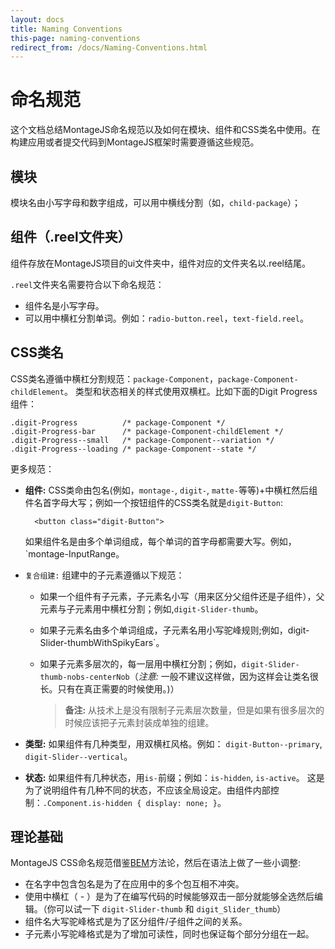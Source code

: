 ```yaml
---
layout: docs
title: Naming Conventions
this-page: naming-conventions
redirect_from: /docs/Naming-Conventions.html
---
```


命名规范
=======
这个文档总结MontageJS命名规范以及如何在模块、组件和CSS类名中使用。在构建应用或者提交代码到MontageJS框架时需要遵循这些规范。

## 模块
模块名由小写字母和数字组成，可以用中横线分割（如，`child-package`）；

## 组件（.reel文件夹）
组件存放在MontageJS项目的ui文件夹中，组件对应的文件夹名以.reel结尾。

`.reel`文件夹名需要符合以下命名规范：

* 组件名是小写字母。
* 可以用中横杠分割单词。例如：`radio-button.reel`，`text-field.reel`。

## CSS类名
CSS类名遵循中横杠分割规范：`package-Component`，`package-Component-childElement`。 类型和状态相关的样式使用双横杠。比如下面的Digit Progress组件：

	.digit-Progress          /* package-Component */
	.digit-Progress-bar      /* package-Component-childElement */
	.digit-Progress--small   /* package-Component--variation */
	.digit-Progress--loading /* package-Component--state */
	
更多规范：

* __组件:__ CSS类命由包名(例如，`montage-`, `digit-`, `matte-`等等)+中横杠然后组件名首字母大写；例如一个按钮组件的CSS类名就是`digit-Button`:

		<button class="digit-Button">
		
	如果组件名是由多个单词组成，每个单词的首字母都需要大写。例如，`montage-InputRange。
* `复合组建:` 组建中的子元素遵循以下规范：
	* 如果一个组件有子元素，子元素名小写（用来区分父组件还是子组件），父元素与子元素用中横杠分割；例如,`digit-Slider-thumb`。
	* 如果子元素名由多个单词组成，子元素名用小写驼峰规则;例如，digit-Slider-thumbWithSpikyEars`。
	* 如果子元素多层次的，每一层用中横杠分割；例如，`digit-Slider-thumb-nobs-centerNob`（_注意:_ 一般不建议这样做，因为这样会让类名很长。只有在真正需要的时候使用。)）
	
		>__备注:__ 从技术上是没有限制子元素层次数量，但是如果有很多层次的时候应该把子元素封装成单独的组建。
		
* __类型:__ 如果组件有几种类型，用双横杠风格。例如： `digit-Button--primary`, `digit-Slider--vertical`。
* __状态:__ 如果组件有几种状态，用`is-`前缀；例如：`is-hidden`, `is-active`。 这是为了说明组件有几种不同的状态，不应该全局设定。由组件内部控制：`.Component.is-hidden { display: none; }`。

## 理论基础
MontageJS CSS命名规范借鉴[BEM](http://bem.info/method/)方法论，然后在语法上做了一些小调整:

* 在名字中包含包名是为了在应用中的多个包互相不冲突。
* 使用中横杠（ - ）是为了在编写代码的时候能够双击一部分就能够全选然后编辑。（你可以试一下 `digit-Slider-thumb` 和 `digit_Slider_thumb`）
* 组件名大写驼峰格式是为了区分组件/子组件之间的关系。
* 子元素小写驼峰格式是为了增加可读性，同时也保证每个部分分组在一起。
